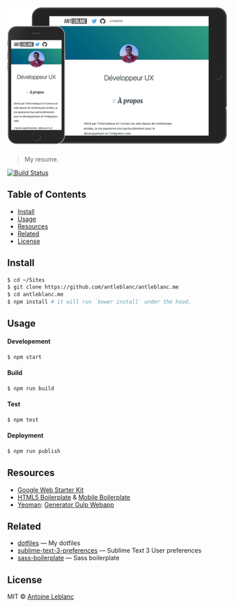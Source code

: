 # [![screenshot](media/screenshot.png)](https://antleblanc.me)

> My resume.

[![Build Status](https://travis-ci.org/antleblanc/antleblanc.me.svg?branch=master)](https://travis-ci.org/antleblanc/antleblanc.me)

## Table of Contents

- [Install](#install)
- [Usage](#usage)
- [Resources](#resources)
- [Related](#related)
- [License](#license)

## Install

```sh
$ cd ~/Sites
$ git clone https://github.com/antleblanc/antleblanc.me
$ cd antleblanc.me
$ npm install # it will run `bower install` under the hood.
```

## Usage

#### Developement

```sh
$ npm start
```

#### Build

```sh
$ npm run build
```

#### Test

```sh
$ npm test
```

#### Deployment

```sh
$ npm run publish
```

## Resources

- [Google Web Starter Kit](https://github.com/google/web-start-kit)
- [HTML5 Boilerplate](https://github.com/h5bp/html5-boilerplate) & [Mobile Boilerplate](https://github.com/h5bp/mobile-boilerplate)
- [Yeoman](http://yeoman.io): [Generator Gulp Webapp](https://github.com/yeoman/generator-gulp-webapp)

## Related

- [dotfiles](https://github.com/antleblanc/dotfiles) — My dotfiles
- [sublime-text-3-preferences](https://github.com/antleblanc/sublime-text-3-preferences) — Sublime Text 3 User preferences
- [sass-boilerplate](https://github.com/antleblanc/sass-boilerplate) — Sass boilerplate

## License

MIT &copy; [Antoine Leblanc](https://antleblanc.me)
